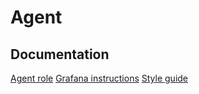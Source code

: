 # Agent

## Documentation

[Agent role](.docs/agent/role.md)
[Grafana instructions](.docs/agent/grafana.md)
[Style guide](.docs/agent/style.md)
